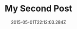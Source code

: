 ---
title: My Second Post
date: "2015-05-01T22:12:03.284Z"
description: "My Second Posts"
featuredImage: ./featured-image.jpg
langKey: "en"
---